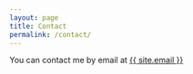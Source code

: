 ```yaml
---
layout: page
title: Contact
permalink: /contact/
---
```


You can contact me by email at <a href="mailto:{{ site.email }}">{{ site.email }}</a>